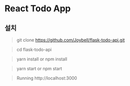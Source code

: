 # React Todo App

## 설치
> git clone https://github.com/Joybell/flask-todo-api.git

> cd flask-todo-api

> yarn install or npm install

> yarn start or npm start

> Running http://localhost:3000 